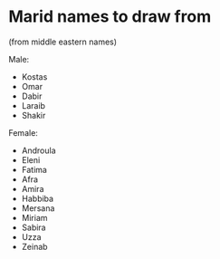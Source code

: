 # Marid names to draw from

(from middle eastern names)

Male:

- Kostas
- Omar
- Dabir
- Laraib
- Shakir

Female:

- Androula
- Eleni
- Fatima
- Afra
- Amira
- Habbiba
- Mersana
- Miriam
- Sabira
- Uzza
- Zeinab
